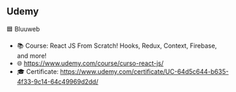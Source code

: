 ## Udemy
🟦 Bluuweb
- 📚 Course: React JS From Scratch! Hooks, Redux, Context, Firebase, and more!
- 🌐 https://www.udemy.com/course/curso-react-js/
- 🎓 Certificate: https://www.udemy.com/certificate/UC-64d5c644-b635-4f33-9c14-64c49969d2dd/
